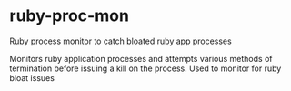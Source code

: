 # ruby-proc-mon
Ruby process monitor to catch bloated ruby app processes

Monitors ruby application processes and attempts various methods of termination before issuing a kill on the process. Used to monitor for ruby bloat issues
